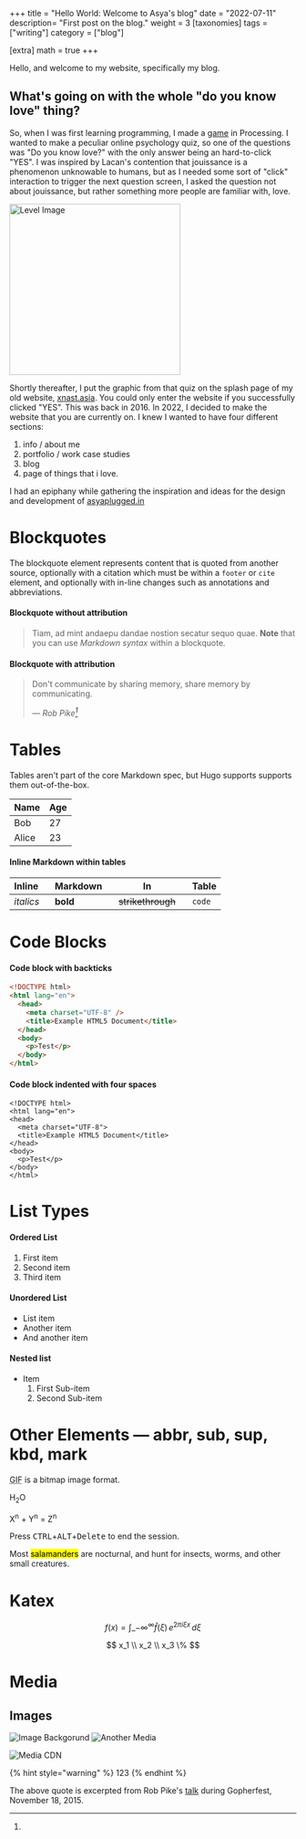 +++
title = "Hello World: Welcome to Asya's blog"
date = "2022-07-11"
description= "First post on the blog."
weight = 3
[taxonomies]
tags = ["writing"]
category = ["blog"]

[extra]
math = true
+++

Hello, and welcome to my website, specifically my blog.

<!--more-->
## What's going on with the whole "do you know love" thing?

So, when I was first learning programming, I made a [game](https://github.com/asyapluggedin/process) in Processing. I wanted to make a peculiar online psychology quiz, so one of the questions was "Do you know love?" with the only answer being an hard-to-click "YES". I was inspired by Lacan's contention that jouissance is a phenomenon unknowable to humans, but as I needed some sort of "click" interaction to trigger the next question screen, I asked the question not about jouissance, but rather something more people are familiar with, love.

<img src="https://asyaplugged.in/assets/process-love-level.png" alt="Level Image" width="300">

Shortly thereafter, I put the graphic from that quiz on the splash page of my old website, [xnast.asia](https://web.archive.org/web/20220000000000*/http://xnast.asia/). You could only enter the website if you successfully clicked "YES". This was back in 2016. In 2022, I decided to make the website that you are currently on. I knew I wanted to have four different sections:

1. info / about me
2. portfolio / work case studies
3. blog
4. page of things that i love.

I had an epiphany while gathering the inspiration and ideas for the design and development of [asyaplugged.in](https://asyaplugged.in/)
# Blockquotes

The blockquote element represents content that is quoted from another source,
optionally with a citation which must be within a `footer` or `cite` element,
and optionally with in-line changes such as annotations and abbreviations.

#### Blockquote without attribution

> Tiam, ad mint andaepu dandae nostion secatur sequo quae. **Note** that you can
> use _Markdown syntax_ within a blockquote.

#### Blockquote with attribution

> Don't communicate by sharing memory, share memory by communicating.</p> —
> <cite>Rob Pike[^1]</cite>

# Tables

Tables aren't part of the core Markdown spec, but Hugo supports supports them
out-of-the-box.

| Name  | Age |
| ----- | --- |
| Bob   | 27  |
| Alice | 23  |

#### Inline Markdown within tables

| Inline&nbsp;&nbsp;&nbsp; | Markdown&nbsp;&nbsp;&nbsp; | In&nbsp;&nbsp;&nbsp;                | Table  |
| ------------------------ | -------------------------- | ----------------------------------- | ------ |
| _italics_                | **bold**                   | ~~strikethrough~~&nbsp;&nbsp;&nbsp; | `code` |

# Code Blocks

#### Code block with backticks

```html
<!DOCTYPE html>
<html lang="en">
  <head>
    <meta charset="UTF-8" />
    <title>Example HTML5 Document</title>
  </head>
  <body>
    <p>Test</p>
  </body>
</html>
```

#### Code block indented with four spaces

    <!DOCTYPE html>
    <html lang="en">
    <head>
      <meta charset="UTF-8">
      <title>Example HTML5 Document</title>
    </head>
    <body>
      <p>Test</p>
    </body>
    </html>

# List Types

#### Ordered List

1. First item
2. Second item
3. Third item

#### Unordered List

- List item
- Another item
- And another item

#### Nested list

- Item
  1. First Sub-item
  2. Second Sub-item

# Other Elements — abbr, sub, sup, kbd, mark

<abbr title="Graphics Interchange Format">GIF</abbr> is a bitmap image format.

H<sub>2</sub>O

X<sup>n</sup> + Y<sup>n</sup> = Z<sup>n</sup>

Press <kbd>CTRL</kbd>+<kbd>ALT</kbd>+<kbd>Delete</kbd> to end the session.

Most <mark>salamanders</mark> are nocturnal, and hunt for insects, worms, and
other small creatures.

# Katex

$$
f(x) = \int\_{-\infty}^\infty\hat f(\xi)\,e^{2 \pi i \xi x}\,d\xi
$$

$$
x_1 \\
x_2 \\
x_3
\%
$$



# Media

## Images

![Image Backgorund](../assets/test.png) 
![Another Media]()

![Media CDN](https://plchldr.co/i/1280x720?bg=2ecc40)

{% hint style="warning" %} 123 {% endhint %}

[^1]:
The above quote is excerpted from Rob Pike's
[talk](https://www.youtube.com/watch?v=PAAkCSZUG1c) during Gopherfest,
November 18, 2015.
